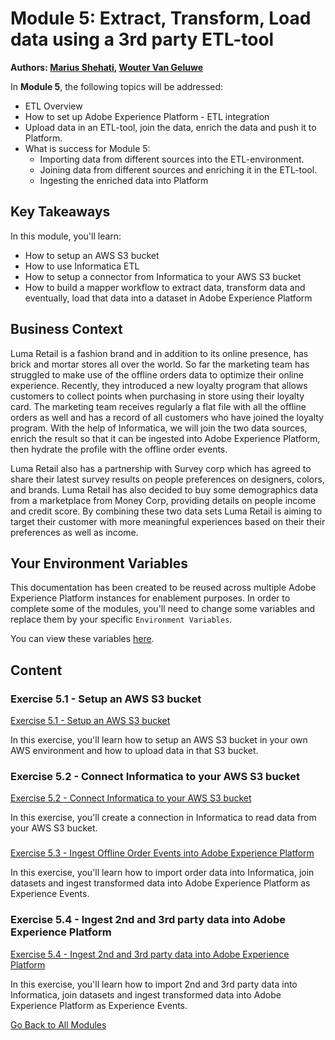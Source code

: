 # Module 5: Extract, Transform, Load data using a 3rd party ETL-tool

**Authors: [Marius Shehati](https://www.linkedin.com/in/mshehati/), [Wouter Van Geluwe](https://www.linkedin.com/in/woutervangeluwe/)**

In **Module 5**, the following topics will be addressed:

* ETL Overview
* How to set up Adobe Experience Platform - ETL integration
* Upload data in an ETL-tool, join the data, enrich the data and push it to Platform.
* What is success for Module 5:
  * Importing data from different sources into the ETL-environment.
  * Joining data from different sources and enriching it in the ETL-tool.
  * Ingesting the enriched data into Platform

## Key Takeaways

In this module, you'll learn:

* How to setup an AWS S3 bucket
* How to use Informatica ETL
* How to setup a connector from Informatica to your AWS S3 bucket
* How to build a mapper workflow to extract data, transform data and eventually, load that data into a dataset in Adobe Experience Platform

## Business Context

Luma Retail is a fashion brand and in addition to its online presence, has brick and mortar stores all over the world. So far the marketing team has struggled to make use of the offline orders data to optimize their online experience. Recently, they introduced a new loyalty program that allows customers to collect points when purchasing in store using their loyalty card. The marketing team receives regularly a flat file with all the offline orders as well and has a record of all customers who have joined the loyalty program. With the help of Informatica, we will join the two data sources, enrich the result so that it can be ingested into Adobe Experience Platform, then hydrate the profile with the offline order events.

Luma Retail also has a partnership with Survey corp which has agreed to share their latest survey results on people preferences on designers, colors, and brands. Luma Retail has also decided to buy some demographics data from a marketplace from Money Corp, providing details on people income and credit score. By combining these two data sets Luma Retail is aiming to target their customer with more meaningful experiences based on their their preferences as well as income.

## Your Environment Variables

This documentation has been created to be reused across multiple Adobe Experience Platform instances for enablement purposes.
In order to complete some of the modules, you'll need to change some variables and replace them by your specific ``Environment Variables``.

You can view these variables [here](../../environment.md).

## Content

### Exercise 5.1 - Setup an AWS S3 bucket

[Exercise 5.1 - Setup an AWS S3 bucket](./ex1.md)

In this exercise, you'll learn how to setup an AWS S3 bucket in your own AWS environment and how to upload data in that S3 bucket.

### Exercise 5.2 - Connect Informatica to your AWS S3 bucket

[Exercise 5.2 - Connect Informatica to your AWS S3 bucket](./ex2.md)

In this exercise, you'll create a connection in Informatica to read data from your AWS S3 bucket.

### 

[Exercise 5.3 - Ingest Offline Order Events into Adobe Experience Platform](./ex3.md)

In this exercise, you'll learn how to import order data into Informatica, join datasets and ingest transformed data into Adobe Experience Platform as Experience Events.

### Exercise 5.4 - Ingest 2nd and 3rd party data into Adobe Experience Platform

[Exercise 5.4 - Ingest 2nd and 3rd party data into Adobe Experience Platform](./ex4.md)

In this exercise, you'll learn how to import 2nd and 3rd party data into Informatica, join datasets and ingest transformed data into Adobe Experience Platform as Experience Events.

[Go Back to All Modules](../../README.md)
